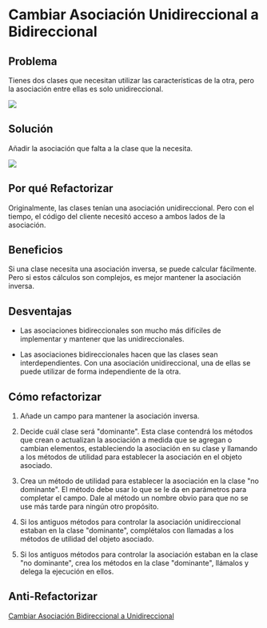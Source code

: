 # Cambiar Asociación Unidireccional a Bidireccional

## Problema

Tienes dos clases que necesitan utilizar las características de la otra, pero la asociación entre ellas es solo 
unidireccional.

![](https://refactoring.guru/images/refactoring/diagrams/Change%20Unidirectional%20Association%20to%20Bidirectional%20-%20Before.png)

## Solución

Añadir la asociación que falta a la clase que la necesita.

![](https://refactoring.guru/images/refactoring/diagrams/Change%20Unidirectional%20Association%20to%20Bidirectional%20-%20After.png)

## Por qué Refactorizar

Originalmente, las clases tenían una asociación unidireccional. Pero con el tiempo, el código del cliente necesitó 
acceso a ambos lados de la asociación.

## Beneficios

Si una clase necesita una asociación inversa, se puede calcular fácilmente. Pero si estos cálculos son complejos, es 
mejor mantener la asociación inversa.

## Desventajas

* Las asociaciones bidireccionales son mucho más difíciles de implementar y mantener que las unidireccionales.

* Las asociaciones bidireccionales hacen que las clases sean interdependientes. Con una asociación unidireccional, una 
de ellas se puede utilizar de forma independiente de la otra.

## Cómo refactorizar

1. Añade un campo para mantener la asociación inversa.

2. Decide cuál clase será "dominante". Esta clase contendrá los métodos que crean o actualizan la asociación a medida 
que se agregan o cambian elementos, estableciendo la asociación en su clase y llamando a los métodos de utilidad para 
establecer la asociación en el objeto asociado.

3. Crea un método de utilidad para establecer la asociación en la clase "no dominante". El método debe usar lo que se le 
da en parámetros para completar el campo. Dale al método un nombre obvio para que no se use más tarde para ningún otro 
propósito.

4. Si los antiguos métodos para controlar la asociación unidireccional estaban en la clase "dominante", complétalos con 
llamadas a los métodos de utilidad del objeto asociado.

5. Si los antiguos métodos para controlar la asociación estaban en la clase "no dominante", crea los métodos en la clase 
"dominante", llámalos y delega la ejecución en ellos.

## Anti-Refactorizar

[Cambiar Asociación Bidireccional a Unidireccional](ChangeBidirectionalAssociationToUnidirectional.md)
